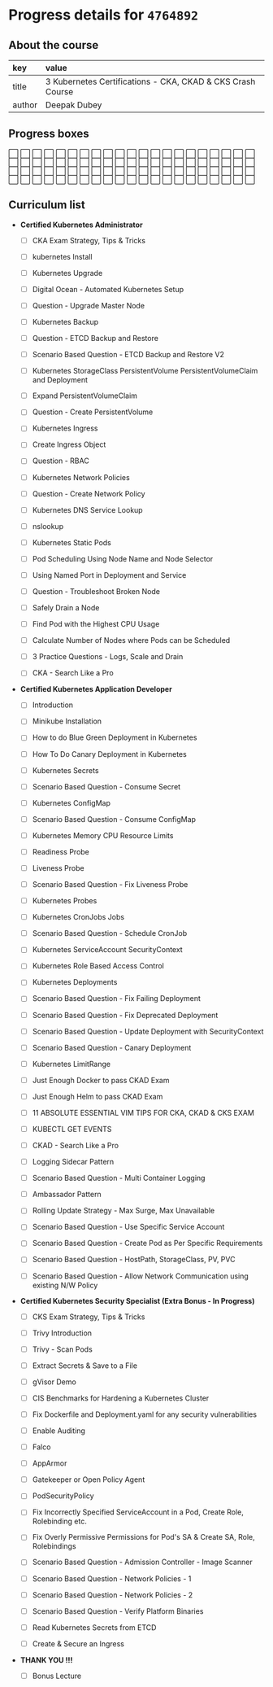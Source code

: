 # Progress details for `4764892`

## About the course

key | value
:-- | :--
title | 3 Kubernetes Certifications - CKA, CKAD &amp; CKS Crash Course
author | Deepak Dubey

## Progress boxes
:white_large_square: :white_large_square: :white_large_square: :white_large_square: :white_large_square: :white_large_square: :white_large_square: :white_large_square: :white_large_square: :white_large_square: :white_large_square: :white_large_square: :white_large_square: :white_large_square: :white_large_square: :white_large_square: :white_large_square: :white_large_square: :white_large_square: :white_large_square: :white_large_square: :white_large_square: :white_large_square: :white_large_square: :white_large_square: :white_large_square: :white_large_square: :white_large_square: :white_large_square: :white_large_square: :white_large_square: :white_large_square: :white_large_square: :white_large_square: :white_large_square: :white_large_square: :white_large_square: :white_large_square: :white_large_square: :white_large_square: :white_large_square: :white_large_square: :white_large_square: :white_large_square: :white_large_square: :white_large_square: :white_large_square: :white_large_square: :white_large_square: :white_large_square: :white_large_square: :white_large_square: :white_large_square: :white_large_square: :white_large_square: :white_large_square: :white_large_square: :white_large_square: :white_large_square: :white_large_square: :white_large_square: :white_large_square: :white_large_square: :white_large_square: :white_large_square: :white_large_square: :white_large_square: :white_large_square: :white_large_square: :white_large_square: :white_large_square: :white_large_square: :white_large_square: :white_large_square: :white_large_square: :white_large_square: :white_large_square: :white_large_square: :white_large_square: :white_large_square: :white_large_square: :white_large_square: :white_large_square: :white_large_square: 

## Curriculum list

* **Certified Kubernetes Administrator**




  - [ ] CKA Exam Strategy, Tips &amp; Tricks


  - [ ] kubernetes Install


  - [ ] Kubernetes Upgrade


  - [ ] Digital Ocean - Automated Kubernetes Setup


  - [ ] Question - Upgrade Master Node


  - [ ] Kubernetes Backup


  - [ ] Question - ETCD Backup and Restore


  - [ ] Scenario Based Question - ETCD Backup and Restore V2


  - [ ] Kubernetes StorageClass PersistentVolume PersistentVolumeClaim and Deployment


  - [ ] Expand PersistentVolumeClaim


  - [ ] Question - Create PersistentVolume


  - [ ] Kubernetes Ingress


  - [ ] Create Ingress Object


  - [ ] Question - RBAC


  - [ ] Kubernetes Network Policies


  - [ ] Question - Create Network Policy


  - [ ] Kubernetes DNS Service Lookup


  - [ ] nslookup


  - [ ] Kubernetes Static Pods


  - [ ] Pod Scheduling Using Node Name and Node Selector


  - [ ] Using Named Port in Deployment and Service


  - [ ] Question - Troubleshoot Broken Node


  - [ ] Safely Drain a Node


  - [ ] Find Pod with the Highest CPU Usage


  - [ ] Calculate Number of Nodes where Pods can be Scheduled


  - [ ] 3 Practice Questions - Logs, Scale and Drain


  - [ ] CKA - Search Like a Pro
* **Certified Kubernetes Application Developer**




  - [ ] Introduction


  - [ ] Minikube Installation


  - [ ] How to do Blue Green Deployment in Kubernetes


  - [ ] How To Do Canary Deployment in Kubernetes


  - [ ] Kubernetes Secrets


  - [ ] Scenario Based Question - Consume Secret


  - [ ] Kubernetes ConfigMap


  - [ ] Scenario Based Question - Consume ConfigMap


  - [ ] Kubernetes Memory CPU Resource Limits


  - [ ] Readiness Probe


  - [ ] Liveness Probe


  - [ ] Scenario Based Question - Fix Liveness Probe


  - [ ] Kubernetes Probes


  - [ ] Kubernetes CronJobs Jobs


  - [ ] Scenario Based Question - Schedule CronJob


  - [ ] Kubernetes ServiceAccount SecurityContext


  - [ ] Kubernetes Role Based Access Control


  - [ ] Kubernetes Deployments


  - [ ] Scenario Based Question - Fix Failing Deployment


  - [ ] Scenario Based Question - Fix Deprecated Deployment


  - [ ] Scenario Based Question - Update Deployment with SecurityContext


  - [ ] Scenario Based Question - Canary Deployment


  - [ ] Kubernetes LimitRange


  - [ ] Just Enough Docker to pass CKAD Exam


  - [ ] Just Enough Helm to pass  CKAD Exam


  - [ ] 11 ABSOLUTE ESSENTIAL VIM TIPS FOR CKA, CKAD &amp; CKS EXAM


  - [ ] KUBECTL GET EVENTS


  - [ ] CKAD - Search Like a Pro


  - [ ] Logging Sidecar Pattern


  - [ ] Scenario Based Question - Multi Container Logging


  - [ ] Ambassador Pattern


  - [ ] Rolling Update Strategy - Max Surge, Max Unavailable


  - [ ] Scenario Based Question - Use Specific Service Account


  - [ ] Scenario Based Question - Create Pod as Per Specific Requirements


  - [ ] Scenario Based Question - HostPath, StorageClass, PV, PVC


  - [ ] Scenario Based Question - Allow Network Communication using existing N&#x2F;W Policy
* **Certified Kubernetes Security Specialist (Extra Bonus - In Progress)**




  - [ ] CKS Exam Strategy, Tips &amp; Tricks


  - [ ] Trivy Introduction


  - [ ] Trivy - Scan Pods


  - [ ] Extract Secrets &amp; Save to a File


  - [ ] gVisor Demo


  - [ ] CIS Benchmarks for Hardening a Kubernetes Cluster


  - [ ] Fix Dockerfile and Deployment.yaml for any security vulnerabilities


  - [ ] Enable Auditing


  - [ ] Falco


  - [ ] AppArmor


  - [ ] Gatekeeper or Open Policy Agent


  - [ ] PodSecurityPolicy


  - [ ] Fix Incorrectly Specified ServiceAccount in a Pod, Create Role, Rolebinding etc.


  - [ ] Fix Overly Permissive Permissions for Pod&#39;s SA &amp; Create SA, Role, Rolebindings


  - [ ] Scenario Based Question - Admission Controller - Image Scanner


  - [ ] Scenario Based Question - Network Policies - 1


  - [ ] Scenario Based Question - Network Policies - 2


  - [ ] Scenario Based Question - Verify Platform Binaries


  - [ ] Read Kubernetes Secrets from ETCD


  - [ ] Create &amp; Secure an Ingress
* **THANK YOU !!!**




  - [ ] Bonus Lecture
